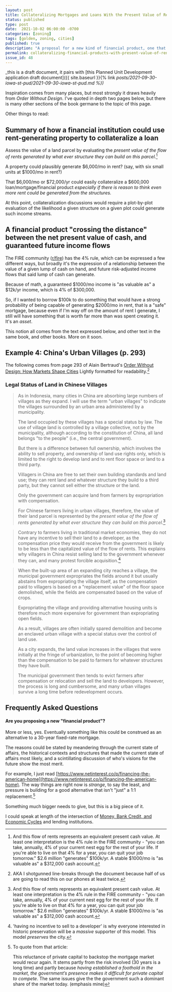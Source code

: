 ```yaml
---
layout: post
title: Collateralizing Mortgages and Loans With the Present Value of Rent Flow
status: published
type: post
date:  2021-10-02 06:00:00 -0700
categories: [zoning]
tags: [golden, zoning, cities]
published: true
description: "A proposal for a new kind of financial product, one that is close to how money and land have been used together for a long time"
permalink: collateralizing-financial-products-with-present-value-of-rent-flow
issue_id: 48
---
```


_this is a draft document, it pairs with [this Planned Unit Development application draft document]({{ site.baseurl }}{% link _posts/2021-09-30-iowa-st-pud/2021-09-30-iowa-st-pud.md %})_



Inspiration comes from many places, but most strongly it draws heavily from _Order Without Design_. I've quoted in depth two pages below, but there is many other sections of the book germane to the topic of this page.

Other things to read:





## Summary of how a financial institution could use rent-generating property to collateralize a loan

Assess the value of a land parcel by evaluating the _present value of the flow of rents generated by what ever structure they can build on this parcel_.[^collateralizable]

[^collateralizable]: And this flow of rents represents an equivalent present cash value. At least one interpretation is the 4% rule in the FIRE community - "you can take, annually, 4% of your current nest egg for the rest of your life. If you're able to live on that 4% for a year, you can quit your job tomorrow." $2.6 million "generates" $100k/yr. A stable $1000/mo is "as valuable as" a $312,000 cash account. 

A property could plausibly generate $6,000/mo in rent? (say, with six small units at $1000/mo in rent?) 

That $6,000/mo or $72,000/yr could easily collateralize a $600,000 loan/mortgage/financial product _especially if there is reason to think even more rent could be generated from the structures._

At this point, collateralization discussions would require a plot-by-plot evaluation of the likelihood a given structure on a given plot could generate such income streams.


## A financial product "crossing the distance" between the net present value of cash, and guaranteed future income flows

The FIRE community ([r/fire](https://www.reddit.com/r/Fire/)) has the 4% rule, which can be expressed a few different ways, but broadly it's the expression of a relationship between the value of a given lump of cash on hand, and future risk-adjusted income flows that said lump of cash can generate. 

Because of math, a guaranteed $1000/mo income is "as valuable as" a $12k/yr income, which is 4% of $300,000. 

So, if I wanted to borrow $100k to do something that would have a strong probability of being capable of generating $2000/mo in rent, that is a "safe" mortgage, because even if I'm way off on the amount of rent I generate, I still will have something that is worth far more than was spent creating it. It's an _asset_. 

This notion all comes from the text expressed below, and other text in the same book, and other books. More on it soon.

## Example 4: China's Urban Villages (p. 293)

The following comes from page 293 of Alain Bertraud's [Order Without Design: How Markets Shape Cities](https://www.goodreads.com/book/show/39644188-order-without-design) Lightly formatted for readability.[^internet-age]

[^internet-age]: AKA I shotgunned line-breaks through the document because half of us are going to read this on our phones at least twice.

### Legal Status of Land in Chinese Villages

> As in Indonesia, many cities in China are absorbing large numbers of villages as they expand. I will use the term "urban villages" to indicate the villages surrounded by an urban area administered by a municipality. 
> 
> The land occupied by these villages has a special status by law. The use of village land is controlled by a village collective, not by the municipality, although according to the constitution of China, all land belongs "to the people" (i.e., the central government). 
> 
> But there is a difference between full ownership, which involves the ability to sell property, and ownership of land use rights only, which is limited to the right to develop land and to rent floor space or land to a third party. 
> 
> Villagers in China are free to set their own building standards and land use; they can rent land and whatever structure they build to a third party, but they cannot sell either the structure or the land. 
> 
> Only the government can acquire land from farmers by expropriation with compensation.
> 
> For Chinese farmers living in urban villages, therefore, the value of their land parcel is represented by the _present value of the flow of rents generated by what ever structure they can build on this parcel_.[^collateralizable]

[^collateralizable]: And this flow of rents represents an equivalent present cash value. At least one interpretation is the 4% rule in the FIRE community - "you can take, annually, 4% of your current nest egg for the rest of your life. If you're able to live on that 4% for a year, you can quit your job tomorrow." $2.6 million "generates" $100k/yr. A stable $1000/mo is "as valuable as" a $312,000 cash account. 
> 
> Contrary to farmers living in traditional market economies, they do not have any incentive to sell their land to a developer, as the compensation price they would receive from the government is likely to be less than the capitalized value of the flow of rents. This explains why villagers in China resist selling land to the government whenever they can, and many protest forcible acquisition.[^historic-preservation]

[^historic-preservation]: 'having no incentive to sell to a developer' is why everyone interested in historic preservation will be a _massive_ supporter of this model. This model _preserves_ the city.
> 
> When the built-up area of an expanding city reaches a village, the municipal government expropriates the fields around it but usually abstains from expropriating the village itself, as the compensation paid to villagers is based on a "replacement value" of the floor space demolished, while the fields are compensated based on the value of crops. 
> 
> Expropriating the village and providing alternative housing units is therefore much more expensive for government than expropriating open fields. 
> 
> As a result, villages are often initially spared demolition and become an enclaved urban village with a special status over the control of land use. 
> 
> As a city expands, the land value increases in the villages that were initially at the fringe of urbanization, to the point of becoming higher than the compensation to be paid to farmers for whatever structures they have built. 
> 
> The municipal government then tends to evict farmers after compensation or relocation and sell the land to developers. However, the process is long and cumbersome, and many urban villages survive a long time before redevelopment occurs.

## Frequently Asked Questions

#### Are you proposing a new "financial product"?

More or less, yes. Eventually something like this could be construed as an alternative to a 30-year fixed-rate mortgage.

The reasons could be stated by meandering through the current state of affairs, the historical contexts and structures that made the current state of affairs most likely, and a scintillating discussion of who's visions for the future show the most merit. 

For example, I just read [https://www.netinterest.co/p/financing-the-american-home](https://www.netinterest.co/p/financing-the-american-home). The way things are right now is _strange_, to say the least, and pressure is building for a good alternative that isn't "just" a 1:1 replacement.[^private-capital] 

[^private-capital]: To quote from that article:

    This reluctance of private capital to backstop the mortgage market would recur again. It stems partly from the risk involved (30 years is a long time) and partly because _having established a foothold in the market, the government’s presence makes it difficult for private capital to compete_. The same issues give the the government such a dominant share of the market today. (emphasis mine)

Something much bigger needs to give, but this is a big piece of it.

I could speak at length of the intersection of [Money, Bank Credit, and Economic Cycles](https://www.goodreads.com/book/show/54388.Money_Bank_Credit_and_Economic_Cycles) and lending institutions. 

